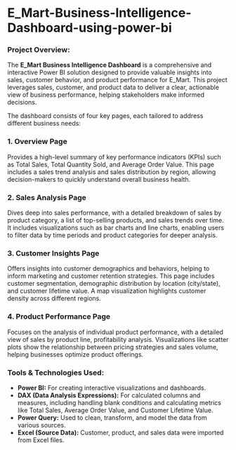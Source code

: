 # E_Mart-Business-Intelligence-Dashboard-using-power-bi

### Project Overview:
The **E_Mart Business Intelligence Dashboard** is a comprehensive and interactive Power BI solution designed to provide valuable insights into sales, customer behavior, and product performance for E_Mart. This project leverages sales, customer, and product data to deliver a clear, actionable view of business performance, helping stakeholders make informed decisions.

The dashboard consists of four key pages, each tailored to address different business needs:

### 1. **Overview Page**
Provides a high-level summary of key performance indicators (KPIs) such as Total Sales, Total Quantity Sold, and Average Order Value. This page includes a sales trend analysis and sales distribution by region, allowing decision-makers to quickly understand overall business health.

### 2. **Sales Analysis Page**
Dives deep into sales performance, with a detailed breakdown of sales by product category, a list of top-selling products, and sales trends over time. It includes visualizations such as bar charts and line charts, enabling users to filter data by time periods and product categories for deeper analysis.

### 3. **Customer Insights Page**
Offers insights into customer demographics and behaviors, helping to inform marketing and customer retention strategies. This page includes customer segmentation, demographic distribution by location (city/state), and customer lifetime value. A map visualization highlights customer density across different regions.

### 4. **Product Performance Page**
Focuses on the analysis of individual product performance, with a detailed view of sales by product line, profitability analysis. Visualizations like scatter plots show the relationship between pricing strategies and sales volume, helping businesses optimize product offerings.

### Tools & Technologies Used:
- **Power BI:** For creating interactive visualizations and dashboards.
- **DAX (Data Analysis Expressions):** For calculated columns and measures, including handling blank conditions and calculating metrics like Total Sales, Average Order Value, and Customer Lifetime Value.
- **Power Query:** Used to clean, transform, and model the data from various sources.
- **Excel (Source Data):** Customer, product, and sales data were imported from Excel files.
